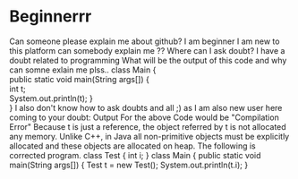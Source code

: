 # Beginnerrr
Can someone please explain me about github? I am beginner I am new to this platform can somebody explain me ??
Where can I ask doubt?
I have a doubt related to programming 
What will be the output of this code and why can somne exlain me plss..
class Main {   
   public static void main(String args[]) {      
         int t;      
         System.out.println(t); 
    }   
}
I also don't know how to ask doubts and all ;) as I am also new user here
coming to your doubt:
Output For the above Code would be 
"Compilation Error" Because t is just a reference, the object referred by t is not allocated any memory. Unlike C++, in Java all non-primitive objects must be explicitly allocated and these objects are allocated on heap. The following is corrected program.
class Test { 
int i; 
} 
class Main { 
public static void main(String args[]) { 
	Test t = new Test(); 
	System.out.println(t.i); 
} 
